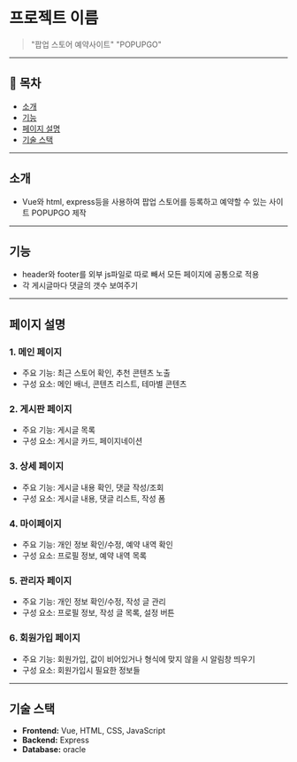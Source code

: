 # 프로젝트 이름

> "팝업 스토어 예약사이트"
> "POPUPGO"

---

## 📌 목차
- [소개](#소개)
- [기능](#기능)
- [페이지 설명](#페이지-설명)
- [기술 스택](#기술-스택)
---

## 소개 
- Vue와 html, express등을 사용하여 팝업 스토어를 등록하고 예약할 수 있는 사이트 POPUPGO 제작
---

## 기능
- header와 footer를 외부 js파일로 따로 빼서 모든 페이지에 공통으로 적용
- 각 게시글마다 댓글의 갯수 보여주기
---

## 페이지 설명

### 1. 메인 페이지
- 주요 기능: 최근 스토어 확인, 추천 콘텐츠 노출
- 구성 요소: 메인 배너, 콘텐츠 리스트, 테마별 콘텐츠

### 2. 게시판 페이지
- 주요 기능: 게시글 목록
- 구성 요소: 게시글 카드, 페이지네이션

### 3. 상세 페이지
- 주요 기능: 게시글 내용 확인, 댓글 작성/조회
- 구성 요소: 게시글 내용, 댓글 리스트, 작성 폼

### 4. 마이페이지
- 주요 기능: 개인 정보 확인/수정, 예약 내역 확인
- 구성 요소: 프로필 정보, 예약 내역 목록

### 5. 관리자 페이지
- 주요 기능: 개인 정보 확인/수정, 작성 글 관리
- 구성 요소: 프로필 정보, 작성 글 목록, 설정 버튼

### 6. 회원가입 페이지
- 주요 기능: 회원가입, 값이 비어있거나 형식에 맞지 않을 시 알림창 띄우기
- 구성 요소: 회원가입시 필요한 정보들

---

## 기술 스택

- **Frontend:** Vue, HTML, CSS, JavaScript
- **Backend:** Express
- **Database:** oracle
